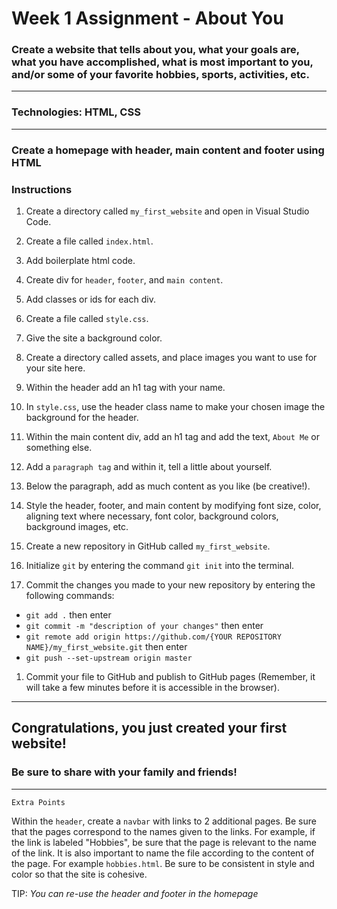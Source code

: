 # Week 1 Assignment - About You

### Create a website that tells about you, what your goals are, what you have accomplished, what is most important to you, and/or some of your favorite hobbies, sports, activities, etc.

---

### Technologies: HTML, CSS

---

### Create a homepage with header, main content and footer using HTML

### Instructions

1. Create a directory called `my_first_website` and open in Visual Studio Code.

1. Create a file called `index.html`.

1. Add boilerplate html code.

1. Create div for `header`, `footer`, and `main content`.

1. Add classes or ids for each div.

1. Create a file called `style.css`.

1. Give the site a background color.

1. Create a directory called assets, and place images you want to use for your site here.

1. Within the header add an h1 tag with your name.

1. In `style.css`, use the header class name to make your chosen image the background for the header.

1. Within the main content div, add an h1 tag and add the text, `About Me` or something else.

1. Add a `paragraph tag` and within it, tell a little about yourself.

1. Below the paragraph, add as much content as you like (be creative!).

1. Style the header, footer, and main content by modifying font size, color, aligning text where necessary, font color, background colors, background images, etc.

1. Create a new repository in GitHub called `my_first_website`.

1. Initialize `git` by entering the command `git init` into the terminal.

1. Commit the changes you made to your new repository by entering the following commands:

- `git add .` then enter
- `git commit -m "description of your changes"` then enter
- `git remote add origin https://github.com/{YOUR REPOSITORY NAME}/my_first_website.git` then enter
- `git push --set-upstream origin master`

1. Commit your file to GitHub and publish to GitHub pages (Remember, it will take a few minutes before it is accessible in the browser).

---

## Congratulations, you just created your first website!

### Be sure to share with your family and friends!

---

`Extra Points`

Within the `header`, create a `navbar` with links to 2 additional pages. Be sure that the pages correspond to the names given to the links. For example, if the link is labeled "Hobbies", be sure that the page is relevant to the name of the link. It is also important to name the file according to the content of the page. For example `hobbies.html`. Be sure to be consistent in style and color so that the site is cohesive.

TIP: _You can re-use the header and footer in the homepage_
